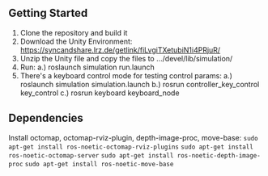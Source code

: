## Getting Started


1. Clone the repository and build it
2. Download the Unity Environment: https://syncandshare.lrz.de/getlink/fiLvgiTXetubiN1i4PRjuR/
3. Unzip the Unity file and copy the files to .../devel/lib/simulation/
4. Run:
  a.) roslaunch simulation run.launch
5. There's a keyboard control mode for testing control params:
  a.) roslaunch simulation simulation.launch
  b.) rosrun controller_key_control key_control
  c.) rosrun keyboard keyboard_node

 
## Dependencies

Install octomap, octomap-rviz-plugin, depth-image-proc, move-base:
`sudo apt-get install ros-noetic-octomap-rviz-plugins`
`sudo apt-get install ros-noetic-octomap-server`
`sudo apt-get install ros-noetic-depth-image-proc`
`sudo apt-get install ros-noetic-move-base`


